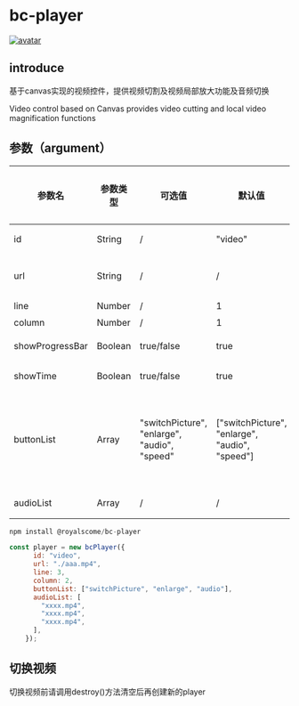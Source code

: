 <!--
 * @Description:
 * @Author: weiyang
 * @Date: 2022-06-29 13:40:41
 * @LastEditors: weiyang
 * @LastEditTime: 2022-08-08 16:32:16
-->

# bc-player

[![avatar](https://img.shields.io/badge/npm-v1.0.0--beta.19-blue)](https://github.com/royalscome/bc-player)<br/>

## introduce

<p>基于canvas实现的视频控件，提供视频切割及视频局部放大功能及音频切换</p>
<p>Video control based on Canvas provides video cutting and local video magnification functions</p>

## 参数（argument）

| 参数名     | 参数类型 | 可选值                              | 默认值                                | 是否必传 | 备注                                                                                         |
| ---------- | -------- | ----------------------------------- | ------------------------------------- | -------- | -------------------------------------------------------------------------------------------- |
| id         | String   | /                                   | "video"                               | 是       | 容器 id，必须是 id 选择器                                                                    |
| url        | String   | /                                   | /                                     | 是       | 视频地址，支持 video 标签所支持的所有视频类型                                                |
| line       | Number   | /                                   | 1                                     | 否       | 视频所需切割为几行                                                                           |
| column     | Number   | /                                   | 1                                     | 否       | 视频所需切割为几列
| showProgressBar     | Boolean   | true/false                                   | true                                     | 否       | 是否展示视频进度条，默认展示
| showTime     | Boolean   | true/false                                   | true                                     | 否       | 是否展示视频时长和当前播放时间，默认展示                                                                               |
| buttonList | Array    | "switchPicture", "enlarge", "audio", "speed" | ["switchPicture", "enlarge", "audio", "speed"] | 否       | 对应关系：{"switchPicture"："前后画面切换", "enlarge": "画面放大缩小", "audio": "音频切换", "speed": "倍速" } |
| audioList  | Array    | /                                   | /                                     | 否       | 音频源地址，不传即使用视频本身声音                                                           |

```javascript
npm install @royalscome/bc-player

const player = new bcPlayer({
      id: "video",
      url: "./aaa.mp4",
      line: 3,
      column: 2,
      buttonList: ["switchPicture", "enlarge", "audio"],
      audioList: [
        "xxxx.mp4",
        "xxxx.mp4",
        "xxxx.mp4",
      ],
    });

```

## 切换视频

<p>切换视频前请调用destroy()方法清空后再创建新的player</p>
